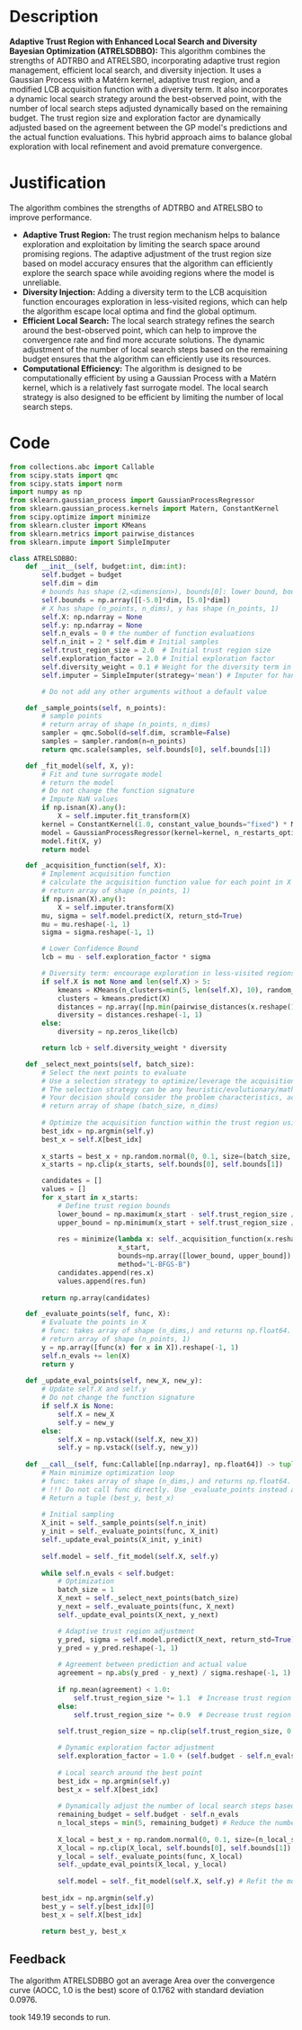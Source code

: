 # Description
**Adaptive Trust Region with Enhanced Local Search and Diversity Bayesian Optimization (ATRELSDBBO):** This algorithm combines the strengths of ADTRBO and ATRELSBO, incorporating adaptive trust region management, efficient local search, and diversity injection. It uses a Gaussian Process with a Matérn kernel, adaptive trust region, and a modified LCB acquisition function with a diversity term. It also incorporates a dynamic local search strategy around the best-observed point, with the number of local search steps adjusted dynamically based on the remaining budget. The trust region size and exploration factor are dynamically adjusted based on the agreement between the GP model's predictions and the actual function evaluations. This hybrid approach aims to balance global exploration with local refinement and avoid premature convergence.

# Justification
The algorithm combines the strengths of ADTRBO and ATRELSBO to improve performance.
- **Adaptive Trust Region:** The trust region mechanism helps to balance exploration and exploitation by limiting the search space around promising regions. The adaptive adjustment of the trust region size based on model accuracy ensures that the algorithm can efficiently explore the search space while avoiding regions where the model is unreliable.
- **Diversity Injection:** Adding a diversity term to the LCB acquisition function encourages exploration in less-visited regions, which can help the algorithm escape local optima and find the global optimum.
- **Efficient Local Search:** The local search strategy refines the search around the best-observed point, which can help to improve the convergence rate and find more accurate solutions. The dynamic adjustment of the number of local search steps based on the remaining budget ensures that the algorithm can efficiently use its resources.
- **Computational Efficiency:** The algorithm is designed to be computationally efficient by using a Gaussian Process with a Matérn kernel, which is a relatively fast surrogate model. The local search strategy is also designed to be efficient by limiting the number of local search steps.

# Code
```python
from collections.abc import Callable
from scipy.stats import qmc
from scipy.stats import norm
import numpy as np
from sklearn.gaussian_process import GaussianProcessRegressor
from sklearn.gaussian_process.kernels import Matern, ConstantKernel
from scipy.optimize import minimize
from sklearn.cluster import KMeans
from sklearn.metrics import pairwise_distances
from sklearn.impute import SimpleImputer

class ATRELSDBBO:
    def __init__(self, budget:int, dim:int):
        self.budget = budget
        self.dim = dim
        # bounds has shape (2,<dimension>), bounds[0]: lower bound, bounds[1]: upper bound
        self.bounds = np.array([[-5.0]*dim, [5.0]*dim])
        # X has shape (n_points, n_dims), y has shape (n_points, 1)
        self.X: np.ndarray = None
        self.y: np.ndarray = None
        self.n_evals = 0 # the number of function evaluations
        self.n_init = 2 * self.dim # Initial samples
        self.trust_region_size = 2.0  # Initial trust region size
        self.exploration_factor = 2.0 # Initial exploration factor
        self.diversity_weight = 0.1 # Weight for the diversity term in the acquisition function
        self.imputer = SimpleImputer(strategy='mean') # Imputer for handling NaN values

        # Do not add any other arguments without a default value

    def _sample_points(self, n_points):
        # sample points
        # return array of shape (n_points, n_dims)
        sampler = qmc.Sobol(d=self.dim, scramble=False)
        samples = sampler.random(n=n_points)
        return qmc.scale(samples, self.bounds[0], self.bounds[1])

    def _fit_model(self, X, y):
        # Fit and tune surrogate model 
        # return the model
        # Do not change the function signature
        # Impute NaN values
        if np.isnan(X).any():
            X = self.imputer.fit_transform(X)
        kernel = ConstantKernel(1.0, constant_value_bounds="fixed") * Matern(length_scale=1.0, nu=2.5)
        model = GaussianProcessRegressor(kernel=kernel, n_restarts_optimizer=5, alpha=1e-5)
        model.fit(X, y)
        return model

    def _acquisition_function(self, X):
        # Implement acquisition function 
        # calculate the acquisition function value for each point in X
        # return array of shape (n_points, 1)
        if np.isnan(X).any():
            X = self.imputer.transform(X)
        mu, sigma = self.model.predict(X, return_std=True)
        mu = mu.reshape(-1, 1)
        sigma = sigma.reshape(-1, 1)

        # Lower Confidence Bound
        lcb = mu - self.exploration_factor * sigma

        # Diversity term: encourage exploration in less-visited regions
        if self.X is not None and len(self.X) > 5:
            kmeans = KMeans(n_clusters=min(5, len(self.X), 10), random_state=0, n_init = 'auto').fit(self.X)
            clusters = kmeans.predict(X)
            distances = np.array([np.min(pairwise_distances(x.reshape(1, -1), self.X[kmeans.labels_ == cluster].reshape(-1, self.dim))) if np.sum(kmeans.labels_ == cluster) > 0 else 0 for x, cluster in zip(X, clusters)])
            diversity = distances.reshape(-1, 1)
        else:
            diversity = np.zeros_like(lcb)

        return lcb + self.diversity_weight * diversity

    def _select_next_points(self, batch_size):
        # Select the next points to evaluate
        # Use a selection strategy to optimize/leverage the acquisition function 
        # The selection strategy can be any heuristic/evolutionary/mathematical/hybrid methods.
        # Your decision should consider the problem characteristics, acquisition function, and the computational efficiency.
        # return array of shape (batch_size, n_dims)
        
        # Optimize the acquisition function within the trust region using L-BFGS-B
        best_idx = np.argmin(self.y)
        best_x = self.X[best_idx]
        
        x_starts = best_x + np.random.normal(0, 0.1, size=(batch_size, self.dim))
        x_starts = np.clip(x_starts, self.bounds[0], self.bounds[1])

        candidates = []
        values = []
        for x_start in x_starts:
            # Define trust region bounds
            lower_bound = np.maximum(x_start - self.trust_region_size / 2, self.bounds[0])
            upper_bound = np.minimum(x_start + self.trust_region_size / 2, self.bounds[1])
            
            res = minimize(lambda x: self._acquisition_function(x.reshape(1, -1)),
                           x_start,
                           bounds=np.array([lower_bound, upper_bound]).T,
                           method="L-BFGS-B")
            candidates.append(res.x)
            values.append(res.fun)
        
        return np.array(candidates)

    def _evaluate_points(self, func, X):
        # Evaluate the points in X
        # func: takes array of shape (n_dims,) and returns np.float64.
        # return array of shape (n_points, 1)
        y = np.array([func(x) for x in X]).reshape(-1, 1)
        self.n_evals += len(X)
        return y
    
    def _update_eval_points(self, new_X, new_y):
        # Update self.X and self.y
        # Do not change the function signature
        if self.X is None:
            self.X = new_X
            self.y = new_y
        else:
            self.X = np.vstack((self.X, new_X))
            self.y = np.vstack((self.y, new_y))
    
    def __call__(self, func:Callable[[np.ndarray], np.float64]) -> tuple[np.float64, np.array]:
        # Main minimize optimization loop
        # func: takes array of shape (n_dims,) and returns np.float64. 
        # !!! Do not call func directly. Use _evaluate_points instead and be aware of the budget when calling it. !!!
        # Return a tuple (best_y, best_x)
        
        # Initial sampling
        X_init = self._sample_points(self.n_init)
        y_init = self._evaluate_points(func, X_init)
        self._update_eval_points(X_init, y_init)
        
        self.model = self._fit_model(self.X, self.y)
        
        while self.n_evals < self.budget:
            # Optimization
            batch_size = 1
            X_next = self._select_next_points(batch_size)
            y_next = self._evaluate_points(func, X_next)
            self._update_eval_points(X_next, y_next)

            # Adaptive trust region adjustment
            y_pred, sigma = self.model.predict(X_next, return_std=True)
            y_pred = y_pred.reshape(-1, 1)
            
            # Agreement between prediction and actual value
            agreement = np.abs(y_pred - y_next) / sigma.reshape(-1, 1)
            
            if np.mean(agreement) < 1.0:
                self.trust_region_size *= 1.1  # Increase trust region if model is accurate
            else:
                self.trust_region_size *= 0.9  # Decrease trust region if model is inaccurate
            
            self.trust_region_size = np.clip(self.trust_region_size, 0.1, 5.0) # Clip trust region size

            # Dynamic exploration factor adjustment
            self.exploration_factor = 1.0 + (self.budget - self.n_evals) / self.budget # Reduce exploration over time
            
            # Local search around the best point
            best_idx = np.argmin(self.y)
            best_x = self.X[best_idx]
            
            # Dynamically adjust the number of local search steps based on the remaining budget
            remaining_budget = self.budget - self.n_evals
            n_local_steps = min(5, remaining_budget) # Reduce the number of steps as budget decreases
            
            X_local = best_x + np.random.normal(0, 0.1, size=(n_local_steps, self.dim)) # Gaussian mutation
            X_local = np.clip(X_local, self.bounds[0], self.bounds[1])  # Clip to bounds
            y_local = self._evaluate_points(func, X_local)
            self._update_eval_points(X_local, y_local)
            
            self.model = self._fit_model(self.X, self.y) # Refit the model with new data
            
        best_idx = np.argmin(self.y)
        best_y = self.y[best_idx][0]
        best_x = self.X[best_idx]

        return best_y, best_x
```
## Feedback
 The algorithm ATRELSDBBO got an average Area over the convergence curve (AOCC, 1.0 is the best) score of 0.1762 with standard deviation 0.0976.

took 149.19 seconds to run.